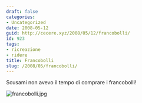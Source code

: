 ```yaml
---
draft: false
categories:
- Uncategorized
date: 2008-05-12
guid: http://cecere.xyz/2008/05/12/francobolli/
id: 923
tags:
- ricreazione
- ridere
title: Francobolli
slug: /2008/05/francobolli/
---
```


Scusami non avevo il tempo di comprare i francobolli!

![francobolli.jpg](http://cecere.xyz/wp-content/uploads/sites/3/2008/05/francobolli.jpg)